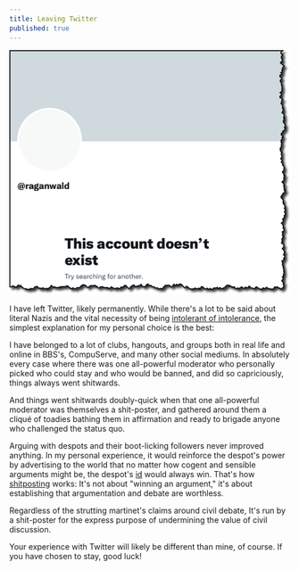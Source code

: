 ```yaml
---
title: Leaving Twitter
published: true
---
```


![This account doesn't exist](/assets/images/twitter.png)

I have left Twitter, likely permanently. While there's a lot to be said about literal Nazis and the vital necessity of being [intolerant of intolerance][paradox], the simplest explanation for my personal choice is the best:

I have belonged to a lot of clubs, hangouts, and groups both in real life and online in BBS's, CompuServe, and many other social mediums. In absolutely every case where there was one all-powerful moderator who personally picked who could stay and who would be banned, and did so capriciously, things always went shitwards.

And things went shitwards doubly-quick when that one all-powerful moderator was themselves a shit-poster, and gathered around them a cliqué of toadies bathing them in affirmation and ready to brigade anyone who challenged the status quo.

Arguing with despots and their boot-licking followers never improved anything. In my personal experience, it would reinforce the despot's power by advertising to the world that no matter how cogent and sensible arguments might be, the despot's [id] would always win. That's how [shitposting] works: It's not about "winning an argument," it's about establishing that argumentation and debate are worthless.

Regardless of the strutting martinet's claims around civil debate, It's run by a shit-poster for the express purpose of undermining the value of civil discussion.

Your experience with Twitter will likely be different than mine, of course. If you have chosen to stay, good luck!

[paradox]: https://en.wikipedia.org/wiki/Paradox_of_tolerance "The Paradox of Tolerance"
[id]: https://en.wikipedia.org/wiki/Id,_ego_and_super-ego "Id, Ego, and Superego"
[shitposting]: https://en.wikipedia.org/wiki/Shitposting
[Crooked Timber]: https://crookedtimber.org/2018/03/21/liberals-against-progressives/#comment-729288 "The Travesty of Liberalism"
